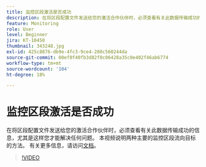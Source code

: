 ```yaml
---
title: 监控区段激活是否成功
description: 在将区段配置文件发送给您的激活合作伙伴时，必须查看有关此数据传输成功的信息，尤其是当前状况……（请用60到160个字符描述）
feature: Monitoring
role: User
level: Beginner
jira: KT-10450
thumbnail: 343248.jpg
exl-id: 425c8876-db9e-4fc3-9ce4-208c560244da
source-git-commit: 00ef0f40fb3d82f0c06428a35c0e402f46ab6774
workflow-type: tm+mt
source-wordcount: '104'
ht-degree: 18%

---
```


# 监控区段激活是否成功

在将区段配置文件发送给您的激活合作伙伴时，必须查看有关此数据传输成功的信息，尤其是这样您才能解决任何问题。 本视频说明两种主要的监控区段流向目标的方法。 有关更多信息，请访问[文档](https://experienceleague.adobe.com/docs/experience-platform/dataflows/ui/monitor-segments.html?lang=en)。

>[!VIDEO](https://video.tv.adobe.com/v/343248/?learn=on)

